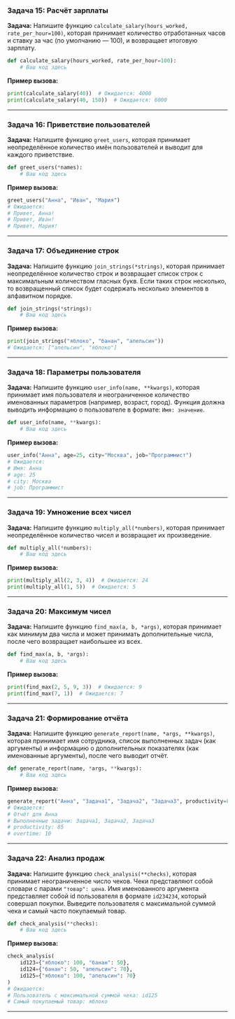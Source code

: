 ### Задача 15: Расчёт зарплаты

**Задача:** Напишите функцию `calculate_salary(hours_worked, rate_per_hour=100)`, которая принимает количество отработанных часов и ставку за час (по умолчанию — 100), и возвращает итоговую зарплату.

```python
def calculate_salary(hours_worked, rate_per_hour=100):
    # Ваш код здесь
```

**Пример вызова:**

```python
print(calculate_salary(40))  # Ожидается: 4000
print(calculate_salary(40, 150))  # Ожидается: 6000
```

---

### Задача 16: Приветствие пользователей

**Задача:** Напишите функцию `greet_users`, которая принимает неопределённое количество имён пользователей и выводит для каждого приветствие.

```python
def greet_users(*names):
    # Ваш код здесь
```

**Пример вызова:**

```python
greet_users("Анна", "Иван", "Мария")
# Ожидается:
# Привет, Анна!
# Привет, Иван!
# Привет, Мария!
```

---

### Задача 17: Объединение строк

**Задача:** Напишите функцию `join_strings(*strings)`, которая принимает неопределённое количество строк и возвращает список строк с максимальным количеством гласных букв. Если таких строк несколько, то возвращенный список будет содержать несколько элементов в алфавитном порядке.

```python
def join_strings(*strings):
    # Ваш код здесь
```

**Пример вызова:**

```python
print(join_strings("яблоко", "банан", "апельсин"))
# Ожидается: ["апельсин", "яблоко"]
```

---

### Задача 18: Параметры пользователя

**Задача:** Напишите функцию `user_info(name, **kwargs)`, которая принимает имя пользователя и неограниченное количество именованных параметров (например, возраст, город). Функция должна выводить информацию о пользователе в формате: `Имя: значение`.

```python
def user_info(name, **kwargs):
    # Ваш код здесь
```

**Пример вызова:**

```python
user_info("Анна", age=25, city="Москва", job="Программист")
# Ожидается:
# Имя: Анна
# age: 25
# city: Москва
# job: Программист
```

---

### Задача 19: Умножение всех чисел

**Задача:** Напишите функцию `multiply_all(*numbers)`, которая принимает неопределённое количество чисел и возвращает их произведение.

```python
def multiply_all(*numbers):
    # Ваш код здесь
```

**Пример вызова:**

```python
print(multiply_all(2, 3, 4))  # Ожидается: 24
print(multiply_all(1, 5))  # Ожидается: 5
```

---

### Задача 20: Максимум чисел

**Задача:** Напишите функцию `find_max(a, b, *args)`, которая принимает как минимум два числа и может принимать дополнительные числа, после чего возвращает наибольшее из всех.

```python
def find_max(a, b, *args):
    # Ваш код здесь
```

**Пример вызова:**

```python
print(find_max(2, 5, 9, 3))  # Ожидается: 9
print(find_max(7, 1))  # Ожидается: 7
```

---

### Задача 21: Формирование отчёта

**Задача:** Напишите функцию `generate_report(name, *args, **kwargs)`, которая принимает имя сотрудника, список выполненных задач (как аргументы) и информацию о дополнительных показателях (как именованные аргументы), после чего выводит отчёт.

```python
def generate_report(name, *args, **kwargs):
    # Ваш код здесь
```

**Пример вызова:**

```python
generate_report("Анна", "Задача1", "Задача2", "Задача3", productivity=85, overtime=10)
# Ожидается:
# Отчёт для Анна
# Выполненные задачи: Задача1, Задача2, Задача3
# productivity: 85
# overtime: 10
```

---

### Задача 22: Анализ продаж

**Задача:** Напишите функцию `check_analysis(**checks)`, которая принимает неограниченное число чеков. Чеки представляют собой словари с парами `"товар": цена`. Имя именованного аргумента представляет собой id пользователя в формате `id234234`, который совершал покупки. Выведите пользователя с максимальной суммой чека и самый часто покупаемый товар.

```python
def check_analysis(**checks):
    # Ваш код здесь
```


**Пример вызова:**

```python
check_analysis(
    id123={"яблоко": 100, "банан": 50},
    id124={"банан": 50, "апельсин": 70},
    id125={"яблоко": 100, "апельсин": 70}
)
# Ожидается:
# Пользователь с максимальной суммой чека: id125
# Самый покупаемый товар: яблоко
```

---